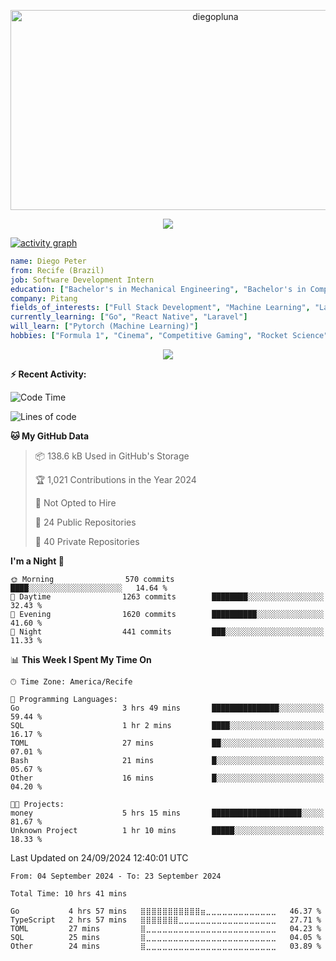<p align="center">
  <img src="https://socialify.git.ci/diegopluna/diegopluna/image?font=Inter&forks=1&issues=1&language=1&name=1&owner=1&pattern=Brick%20Wall&pulls=1&stargazers=1&theme=Dark" alt="diegopluna" width="640" height="320" />
</p>

<p align="center">
  <img src="https://github-profile-trophy.vercel.app/?username=diegopluna&theme=tokyonight&column=-1"/>
</p>

[![activity graph](https://github-readme-activity-graph.vercel.app/graph?username=diegopluna&theme=github-dark-dimmed&custom_title=diegopluna%20Activity%20Graph&hide_border=true)](https://github.com/ashutosh00710/github-readme-activity-graph)

```yaml
name: Diego Peter
from: Recife (Brazil)
job: Software Development Intern
education: ["Bachelor's in Mechanical Engineering", "Bachelor's in Computer Science"]
company: Pitang
fields_of_interests: ["Full Stack Development", "Machine Learning", "Large Language Models", "Computer Vision"]
currently_learning: ["Go", "React Native", "Laravel"]
will_learn: ["Pytorch (Machine Learning)"]
hobbies: ["Formula 1", "Cinema", "Competitive Gaming", "Rocket Science"]
```
<p align="center">
  <img src="https://music-profile.rayriffy.com/theme/dark.svg?uid=001361.7bf259d2dfb9456ca71b61612518bc5f.0128" />
</p>

**:zap: Recent Activity:**

<!--START_SECTION:activity-->
<!--END_SECTION:activity-->

<!--START_SECTION:waka-->
![Code Time](http://img.shields.io/badge/Code%20Time-10%20hrs%2041%20mins-blue)

![Lines of code](https://img.shields.io/badge/From%20Hello%20World%20I%27ve%20Written-3.5%20million%20lines%20of%20code-blue)

**🐱 My GitHub Data** 

> 📦 138.6 kB Used in GitHub's Storage 
 > 
> 🏆 1,021 Contributions in the Year 2024
 > 
> 🚫 Not Opted to Hire
 > 
> 📜 24 Public Repositories 
 > 
> 🔑 40 Private Repositories 
 > 
**I'm a Night 🦉** 

```text
🌞 Morning                570 commits         ████░░░░░░░░░░░░░░░░░░░░░   14.64 % 
🌆 Daytime                1263 commits        ████████░░░░░░░░░░░░░░░░░   32.43 % 
🌃 Evening                1620 commits        ██████████░░░░░░░░░░░░░░░   41.60 % 
🌙 Night                  441 commits         ███░░░░░░░░░░░░░░░░░░░░░░   11.33 % 
```


📊 **This Week I Spent My Time On** 

```text
🕑︎ Time Zone: America/Recife

💬 Programming Languages: 
Go                       3 hrs 49 mins       ███████████████░░░░░░░░░░   59.44 % 
SQL                      1 hr 2 mins         ████░░░░░░░░░░░░░░░░░░░░░   16.17 % 
TOML                     27 mins             ██░░░░░░░░░░░░░░░░░░░░░░░   07.01 % 
Bash                     21 mins             █░░░░░░░░░░░░░░░░░░░░░░░░   05.67 % 
Other                    16 mins             █░░░░░░░░░░░░░░░░░░░░░░░░   04.20 % 

🐱‍💻 Projects: 
money                    5 hrs 15 mins       ████████████████████░░░░░   81.67 % 
Unknown Project          1 hr 10 mins        █████░░░░░░░░░░░░░░░░░░░░   18.33 % 
```


 Last Updated on 24/09/2024 12:40:01 UTC
<!--END_SECTION:waka-->

<!--START_SECTION:waka-simple-->

```text
From: 04 September 2024 - To: 23 September 2024

Total Time: 10 hrs 41 mins

Go           4 hrs 57 mins   ⣿⣿⣿⣿⣿⣿⣿⣿⣿⣿⣿⣶⣀⣀⣀⣀⣀⣀⣀⣀⣀⣀⣀⣀⣀   46.37 %
TypeScript   2 hrs 57 mins   ⣿⣿⣿⣿⣿⣿⣿⣀⣀⣀⣀⣀⣀⣀⣀⣀⣀⣀⣀⣀⣀⣀⣀⣀⣀   27.71 %
TOML         27 mins         ⣿⣀⣀⣀⣀⣀⣀⣀⣀⣀⣀⣀⣀⣀⣀⣀⣀⣀⣀⣀⣀⣀⣀⣀⣀   04.23 %
SQL          25 mins         ⣿⣀⣀⣀⣀⣀⣀⣀⣀⣀⣀⣀⣀⣀⣀⣀⣀⣀⣀⣀⣀⣀⣀⣀⣀   04.05 %
Other        24 mins         ⣿⣀⣀⣀⣀⣀⣀⣀⣀⣀⣀⣀⣀⣀⣀⣀⣀⣀⣀⣀⣀⣀⣀⣀⣀   03.89 %
```

<!--END_SECTION:waka-simple-->
